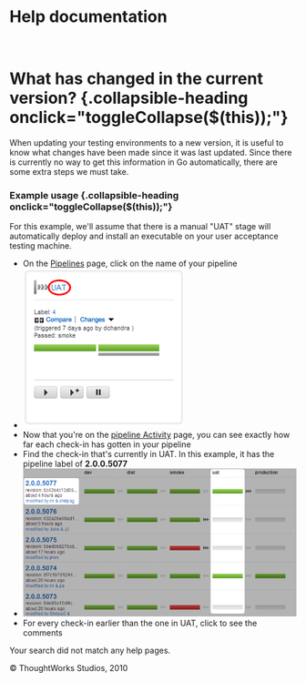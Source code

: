 Help documentation
==================

 

What has changed in the current version? {.collapsible-heading onclick="toggleCollapse($(this));"}
========================================

When updating your testing environments to a new version, it is useful
to know what changes have been made since it was last updated. Since
there is currently no way to get this information in Go automatically,
there are some extra steps we must take.

### Example usage {.collapsible-heading onclick="toggleCollapse($(this));"}

For this example, we'll assume that there is a manual "UAT" stage will
automatically deploy and install an executable on your user acceptance
testing machine.

-   On the [Pipelines](Pipelines_Dashboard_page.html) page, click on the
    name of your pipeline
-   ![](../resources/images/cruise/tester/what_has_changed/1_click_pipeline_name.png)
-   Now that you're on the [pipeline
    Activity](pipeline_activity_page.html) page, you can see exactly how
    far each check-in has gotten in your pipeline
-   Find the check-in that's currently in UAT. In this example, it has
    the pipeline label of **2.0.0.5077**
-   ![](../resources/images/cruise/tester/what_has_changed/2_find_in_uat.png)
-   For every check-in earlier than the one in UAT, click to see the
    comments

Your search did not match any help pages.



© ThoughtWorks Studios, 2010

